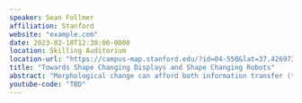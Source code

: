 ```yaml
---
speaker: Sean Follmer
affiliation: Stanford
website: "example.com"
date: 2023-02-10T12:30:00-0000
location: Skilling Auditorium
location-url: "https://campus-map.stanford.edu/?id=04-550&lat=37.42697371527761&lng=-122.17280664808126&zoom=18&srch=undefined"
title: "Towards Shape Changing Displays and Shape Changing Robots"
abstract: "Morphological change can afford both information transfer (through both vision and touch) as well as functional adaptation to the environment or the task at hand. In my research, I explore the design, development, and modeling of shape changing systems in both haptic user interfaces and robotics. Towards a goal of more human-centered computing, I believe that interaction must be grounded in the physical world and leverage our innate abilities for spatial cognition and dexterous manipulation with our hands. By creating interfaces that allow for richer physical interaction, such as bimanual, whole hand haptic exploration, these systems can help people with different abilities (e.g., children, people with visual impairments, or even expert designers) better understand and interact with information. The first part of my talk will discuss a central challenge in the widespread adoption of such haptic user interfaces – how can we create physical interactive displays that update dynamically, and what are the interaction techniques and enabling technologies necessary to support such systems? In a parallel domain, Robotics, these same technologies and approaches can support new multifunctionality and adaptation. In the second part of my talk, I will detail our recent progress in large shape changing truss robots. I will present methods for high-extension and compliant actuation in truss robots and explore how the compliance can be utilized for unique behaviors. This shape change can be applied to locomotion, physical interaction with the environment, and the engulfing, grasping, and manipulation of objects. "
youtube-code: "TBD"
---
```

